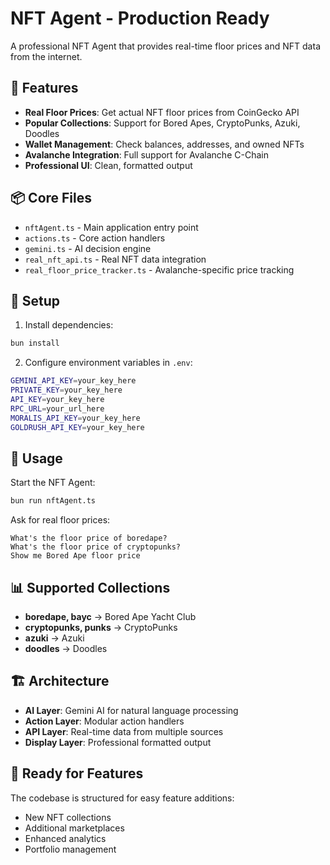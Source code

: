 # NFT Agent - Production Ready

A professional NFT Agent that provides real-time floor prices and NFT data from the internet.

## 🚀 Features

- **Real Floor Prices**: Get actual NFT floor prices from CoinGecko API
- **Popular Collections**: Support for Bored Apes, CryptoPunks, Azuki, Doodles
- **Wallet Management**: Check balances, addresses, and owned NFTs
- **Avalanche Integration**: Full support for Avalanche C-Chain
- **Professional UI**: Clean, formatted output

## 📦 Core Files

- `nftAgent.ts` - Main application entry point
- `actions.ts` - Core action handlers
- `gemini.ts` - AI decision engine
- `real_nft_api.ts` - Real NFT data integration
- `real_floor_price_tracker.ts` - Avalanche-specific price tracking

## 🔧 Setup

1. Install dependencies:
```bash
bun install
```

2. Configure environment variables in `.env`:
```bash
GEMINI_API_KEY=your_key_here
PRIVATE_KEY=your_key_here
API_KEY=your_key_here
RPC_URL=your_url_here
MORALIS_API_KEY=your_key_here
GOLDRUSH_API_KEY=your_key_here
```

## 🎯 Usage

Start the NFT Agent:
```bash
bun run nftAgent.ts
```

Ask for real floor prices:
```
What's the floor price of boredape?
What's the floor price of cryptopunks?
Show me Bored Ape floor price
```

## 📊 Supported Collections

- **boredape, bayc** → Bored Ape Yacht Club
- **cryptopunks, punks** → CryptoPunks
- **azuki** → Azuki
- **doodles** → Doodles

## 🏗️ Architecture

- **AI Layer**: Gemini AI for natural language processing
- **Action Layer**: Modular action handlers
- **API Layer**: Real-time data from multiple sources
- **Display Layer**: Professional formatted output

## 🔮 Ready for Features

The codebase is structured for easy feature additions:
- New NFT collections
- Additional marketplaces
- Enhanced analytics
- Portfolio management
